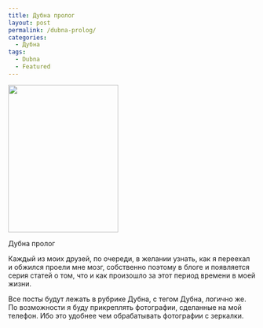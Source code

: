```yaml
---
title: Дубна пролог
layout: post
permalink: /dubna-prolog/
categories:
  - Дубна
tags:
  - Dubna
  - Featured
---
```

<a style="color: #0f3647; line-height: 24px;" href="http://res.cloudinary.com/doam-ru/image/upload/v1409070254/SteleDubna_xmganj.jpg" rel="lightbox[630]" title="Дубна пролог"><img class="size-medium wp-image-631 alignright" alt="" src="http://res.cloudinary.com/doam-ru/image/upload/h_300,w_224/v1409070254/SteleDubna_xmganj.jpg" width="224" height="300" /></a>

Дубна пролог

Каждый из моих друзей, по очереди, в желании узнать, как я переехал и обжился проели мне мозг, собственно поэтому в блоге и появляется серия статей о том, что и как произошло за этот период времени в моей жизни.

Все посты будут лежать в рубрике Дубна, с тегом Дубна, логично же. По возможности я буду прикреплять фотографии, сделанные на мой телефон. Ибо это удобнее чем обрабатывать фотографии с зеркалки.
